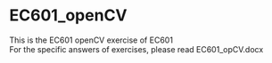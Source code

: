 # EC601_openCV

This is the EC601 openCV exercise of EC601
<br>
For the specific answers of exercises, please read EC601_opCV.docx
